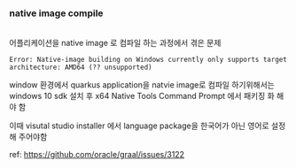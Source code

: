 ### native image compile

<br>
어플리케이션을 native image 로 컴파일 하는 과정에서 겪은 문제

```
Error: Native-image building on Windows currently only supports target architecture: AMD64 (?? unsupported)
```

window 환경에서 quarkus application을 natvie image로 컴파일 하기위해서는 
windows 10 sdk 설치 후 x64 Native Tools Command Prompt 에서 패키징 화 해야 함
<br>

이때 visutal studio installer 에서 language package을 한국어가 아닌 영어로 설정해 주어야함

ref: https://github.com/oracle/graal/issues/3122